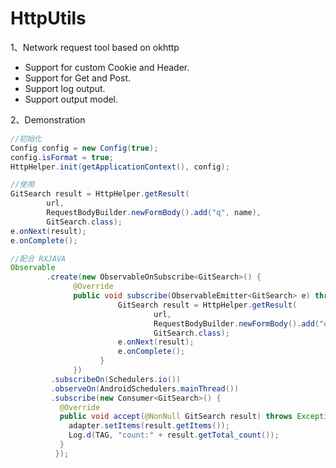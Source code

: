 # HttpUtils
1、Network request tool based on okhttp

- Support for custom Cookie and Header.
- Support for Get and Post.
- Support log output.
- Support output model.

2、Demonstration

```java
//初始化
Config config = new Config(true);
config.isFormat = true;
HttpHelper.init(getApplicationContext(), config);
```

```java
//使用
GitSearch result = HttpHelper.getResult(
        url,
        RequestBodyBuilder.newFormBody().add("q", name),
        GitSearch.class);
e.onNext(result);
e.onComplete();
```

```java
//配合 RXJAVA
Observable
        .create(new ObservableOnSubscribe<GitSearch>() {
              @Override
              public void subscribe(ObservableEmitter<GitSearch> e) throws Exception {
                        GitSearch result = HttpHelper.getResult(
                                url,
                                RequestBodyBuilder.newFormBody().add("q", name),
                                GitSearch.class);
                        e.onNext(result);
                        e.onComplete();
                    }
              })
         .subscribeOn(Schedulers.io())
         .observeOn(AndroidSchedulers.mainThread())
         .subscribe(new Consumer<GitSearch>() {
           @Override
           public void accept(@NonNull GitSearch result) throws Exception {
             adapter.setItems(result.getItems());
             Log.d(TAG, "count:" + result.getTotal_count());
           }
          });
```